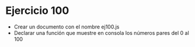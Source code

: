 # Ejercicio 100

* Crear un documento con el nombre ej100.js
* Declarar una función que muestre en consola los números pares del 0 al 100
